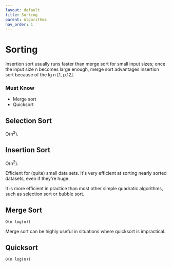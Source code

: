 ```yaml
---
layout: default
title: Sorting
parent: Algorithms
nav_order: 1
---
```


# Sorting

Insertion sort usually runs faster than merge sort for small input sizes; once the input size
n becomes large enough, merge sort advantages insertion sort because of the lg n [1, p.12].

### Must Know

* Merge sort
* Quicksort

## Selection Sort

O(n<sup>2</sup>).

## Insertion Sort

O(n<sup>2</sup>).

Efficient for (quite) small data sets. It's very efficient at sorting nearly sorted
datasets, even if they're huge.

It is more efficient in practice than most other simple quadratic algorithms, such as selection
sort or bubble sort.

## Merge Sort

```
O(n log(n))
```
Merge sort can be highly useful in situations where quicksort is impractical.

## Quicksort

```
O(n log(n))
```
